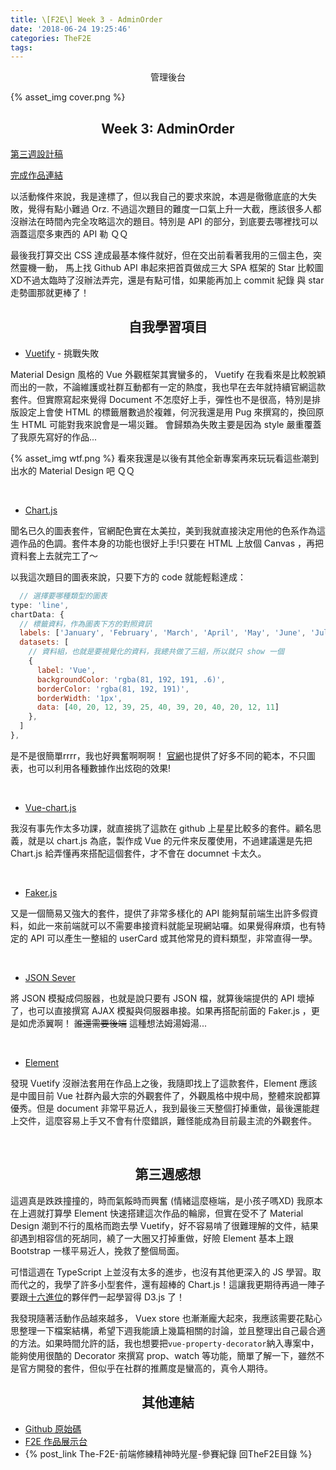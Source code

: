 ```yaml
---
title: \[F2E\] Week 3 - AdminOrder
date: '2018-06-24 19:25:46'
categories: TheF2E
tags: 
---
```


<center>管理後台</center>
<!-- more -->

{% asset_img cover.png %}

## <center>Week 3: AdminOrder</center>

[第三週設計稿](https://hexschool.github.io/THE_F2E_Design/week3-admin%20order/)

[完成作品連結](https://wizardgreen.github.io/hexSchool-TheF2E-Showcase/#/week3)

以活動條件來說，我是達標了，但以我自己的要求來說，本週是徹徹底底的大失敗，覺得有點小難過 Orz. 不過這次題目的難度一口氣上升一大截，應該很多人都沒辦法在時間內完全攻略這次的題目。特別是 API 的部分，到底要去哪裡找可以涵蓋這麼多東西的 API 勒 ＱＱ

最後我打算交出 CSS 達成最基本條件就好，但在交出前看著我用的三個主色，突然靈機一動，
馬上找 Github API 串起來把首頁做成三大 SPA 框架的 Star 比較圖 XD不過太臨時了沒辦法弄完，還是有點可惜，如果能再加上 commit 紀錄 與 star 走勢圖那就更棒了！


## <center>自我學習項目</center>

- [Vuetify](https://vuetifyjs.com/en/) - 挑戰失敗

Material Design 風格的 Vue 外觀框架其實蠻多的， Vuetify 在我看來是比較脫穎而出的一款，不論維護或社群互動都有一定的熱度，我也早在去年就持續官網這款套件。但實際寫起來覺得 Document 不怎麼好上手，彈性也不是很高，特別是排版設定上會使 HTML 的標籤層數過於複雜，何況我還是用 Pug 來撰寫的，換回原生 HTML 可能對我來說會是一場災難。
會歸類為失敗主要是因為 style 嚴重覆蓋了我原先寫好的作品...

{% asset_img wtf.png %}
看來我還是以後有其他全新專案再來玩玩看這些潮到出水的 Material Design 吧 ＱＱ

<br />

- [Chart.js](http://www.chartjs.org/)

聞名已久的圖表套件，官網配色實在太美拉，美到我就直接決定用他的色系作為這週作品的色調。套件本身的功能也很好上手!只要在 HTML 上放個 Canvas ，再把資料套上去就完工了～

以我這次題目的圖表來說，只要下方的 code 就能輕鬆達成：
```javascript
  // 選擇要哪種類型的圖表
type: 'line',
chartData: {
  // 標籤資料，作為圖表下方的對照資訊
  labels: ['January', 'February', 'March', 'April', 'May', 'June', 'July', 'August', 'September', 'October', 'November', 'December'],
  datasets: [
    // 資料組，也就是要視覺化的資料，我總共做了三組，所以就只 show 一個
    {
      label: 'Vue',
      backgroundColor: 'rgba(81, 192, 191, .6)',
      borderColor: 'rgba(81, 192, 191)',
      borderWidth: '1px',
      data: [40, 20, 12, 39, 25, 40, 39, 20, 40, 20, 12, 11]
    },
  ]
},
```
是不是很簡單rrrr，我也好興奮啊啊啊！
[官網](http://www.chartjs.org/samples/latest/)也提供了好多不同的範本，不只圖表，也可以利用各種數據作出炫砲的效果!

<br />

- [Vue-chart.js](https://github.com/apertureless/vue-chartjs)

我沒有事先作太多功課，就直接挑了這款在 github 上星星比較多的套件。顧名思義，就是以 chart.js 為底，製作成 Vue 的元件來反覆使用，不過建議還是先把 Chart.js 給弄懂再來搭配這個套件，才不會在 documnet 卡太久。

<br />

- [Faker.js](https://github.com/marak/Faker.js/)

又是一個簡易又強大的套件，提供了非常多樣化的 API 能夠幫前端生出許多假資料，如此一來前端就可以不需要串接資料就能呈現網站囉。如果覺得麻煩，也有特定的 API 可以產生一整組的 userCard 或其他常見的資料類型，非常直得一學。

<br />

- [JSON Sever](https://github.com/typicode/json-server)

將 JSON 模擬成伺服器，也就是說只要有 JSON 檔，就算後端提供的 API 壞掉了，也可以直接撰寫 AJAX 模擬與伺服器串接。如果再搭配前面的 Faker.js ，更是如虎添翼啊！ ~~誰還需要後端~~ 這種想法姆湯姆湯...

<br />

- [Element](http://element.eleme.io/#/zh-CN)

發現 Vuetify 沒辦法套用在作品上之後，我隨即找上了這款套件，Element 應該是中國目前 Vue 社群內最大宗的外觀套件了，外觀風格中規中局，整體來說都算優秀。但是 document 非常平易近人，我到最後三天整個打掉重做，最後還能趕上交件，這麼容易上手又不會有什麼錯誤，難怪能成為目前最主流的外觀套件。

<br />

## <center>第三週感想</center>
這週真是跌跌撞撞的，時而氣餒時而興奮 (情緒這麼極端，是小孩子嗎XD)
我原本在上週就打算學 Element 快速搭建這次作品的輪廓，但實在受不了 Material Design 潮到不行的風格而跑去學 Vuetify，好不容易啃了很難理解的文件，結果卻遇到相容信的死胡同，繞了一大圈又打掉重做，好險 Element 基本上跟 Bootstrap 一樣平易近人，挽救了整個局面。

可惜這週在 TypeScript 上並沒有太多的進步，也沒有其他更深入的 JS 學習。取而代之的，我學了許多小型套件，還有超棒的 Chart.js！這讓我更期待再過一陣子要跟[十六進位](https://hexadecimalteachblog.github.io/)的夥伴們一起學習得 D3.js 了！

我發現隨著活動作品越來越多， Vuex store 也漸漸龐大起來，我應該需要花點心思整理一下檔案結構，希望下週我能讀上幾篇相關的討論，並且整理出自己最合適的方法。如果時間允許的話，我也想要把`vue-property-decorator`納入專案中，能夠使用很酷的 Decorator 來撰寫 prop、watch 等功能，簡單了解一下，雖然不是官方開發的套件，但似乎在社群的推薦度是蠻高的，真令人期待。

## <center>其他連結</center>
- [Github 原始碼](https://github.com/Wizardgreen/hexSchool-TheF2E-Showcase/)
- [F2E 作品展示台](https://wizardgreen.github.io/hexSchool-TheF2E-Showcase/#/)
- {% post_link The-F2E-前端修練精神時光屋-參賽紀錄 回TheF2E目錄 %}
